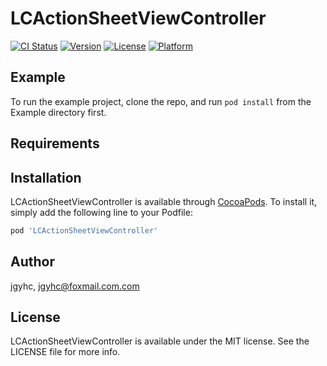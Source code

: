# LCActionSheetViewController

[![CI Status](https://img.shields.io/travis/jgyhc/LCActionSheetViewController.svg?style=flat)](https://travis-ci.org/jgyhc/LCActionSheetViewController)
[![Version](https://img.shields.io/cocoapods/v/LCActionSheetViewController.svg?style=flat)](https://cocoapods.org/pods/LCActionSheetViewController)
[![License](https://img.shields.io/cocoapods/l/LCActionSheetViewController.svg?style=flat)](https://cocoapods.org/pods/LCActionSheetViewController)
[![Platform](https://img.shields.io/cocoapods/p/LCActionSheetViewController.svg?style=flat)](https://cocoapods.org/pods/LCActionSheetViewController)

## Example

To run the example project, clone the repo, and run `pod install` from the Example directory first.

## Requirements

## Installation

LCActionSheetViewController is available through [CocoaPods](https://cocoapods.org). To install
it, simply add the following line to your Podfile:

```ruby
pod 'LCActionSheetViewController'
```

## Author

jgyhc, jgyhc@foxmail.com.com

## License

LCActionSheetViewController is available under the MIT license. See the LICENSE file for more info.
